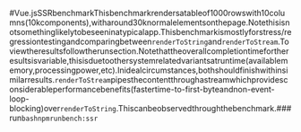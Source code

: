 #Vue.jsSSRbenchmarkThisbenchmarkrendersatableof1000rowswith10columns(10kcomponents),witharound30knormalelementsonthepage.Notethisisnotsomethinglikelytobeseeninatypicalapp.Thisbenchmarkismostlyforstress/regressiontestingandcomparingbetween`renderToString`and`renderToStream`.Toviewtheresultsfollowtherunsection.Notethattheoverallcompletiontimefortheresultsisvariable,thisisduetoothersystemrelatedvariantsatruntime(availablememory,processingpower,etc).Inidealcircumstances,bothshouldfinishwithinsimilarresults.`renderToStream`pipesthecontentthroughastreamwhichprovidesconsiderableperformancebenefits(fastertime-to-first-byteandnon-event-loop-blocking)over`renderToString`.Thiscanbeobservedthroughthebenchmark.###run```bashnpmrunbench:ssr```